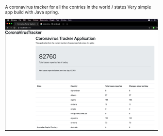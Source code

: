 A coronavirus tracker for all the contries in the world / states
Very simple app build with Java spring. 

![alt text](https://github.com/mosh98/CoronaVirusTracker/blob/master/Screenshot%202020-04-04%20at%2015.14.46.png)
